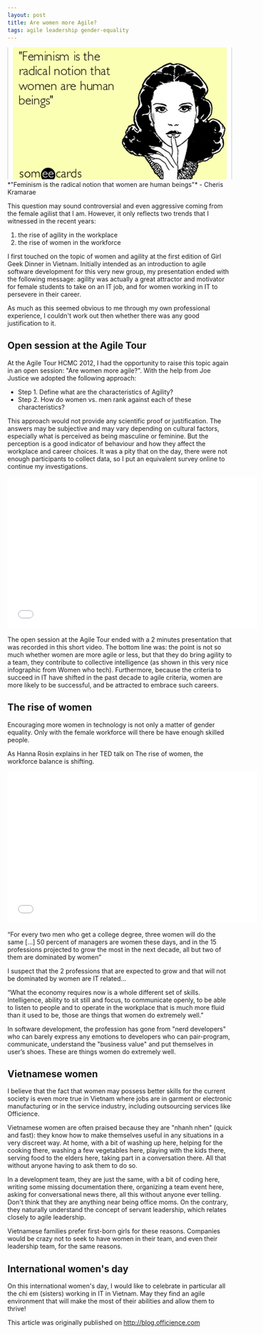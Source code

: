 ```yaml
---
layout: post 
title: Are women more Agile?
tags: agile leadership gender-equality
---
```

<img src="/images/fulls/feminism-is-the-radical-notion-that-women-are-human-beings-42eaf.png" class="fit image"/> 
*"Feminism is the radical notion that women are human beings"*
- Cheris Kramarae

This question may sound controversial and even aggressive coming from the female agilist that I am. However, it only reflects two trends that I witnessed in the recent years:

1. the rise of agility in the workplace
2. the rise of women in the workforce

I first touched on the topic of women and agility at the first edition of Girl Geek Dinner in Vietnam. Initially intended as an introduction to agile software development for this very new group, my presentation ended with the following message: agility was actually a great attractor and motivator for female students to take on an IT job, and for women working in IT to persevere in their career.

As much as this seemed obvious to me through my own professional experience, I couldn't work out then whether there was any good justification to it.

## Open session at the Agile Tour

At the Agile Tour HCMC 2012, I had the opportunity to raise this topic again in an open session: "Are women more agile?". With the help from Joe Justice we adopted the following approach:

+ Step 1. Define what are the characteristics of Agility?
+ Step 2. How do women vs. men rank against each of these characteristics?

This approach would not provide any scientific proof or justification. The answers may be subjective and may vary depending on cultural factors, especially what is perceived as being masculine or feminine. But the perception is a good indicator of behaviour and how they affect the workplace and career choices. It was a pity that on the day, there were not enough participants to collect data, so I put an equivalent survey online to continue my investigations.

<iframe width="560" height="340" src="//www.youtube.com/embed/u3kB6NT_DwU" frameborder="0" allowfullscreen></iframe>

The open session at the Agile Tour ended with a 2 minutes presentation that was recorded in this short video. The bottom line was: the point is not so much whether women are more agile or less, but that they do bring agility to a team, they contribute to collective intelligence (as shown in this very nice infographic from Women who tech). Furthermore, because the criteria to succeed in IT have shifted in the past decade to agile criteria, women are more likely to be successful, and be attracted to embrace such careers.

## The rise of women

Encouraging more women in technology is not only a matter of gender equality. Only with the female workforce will there be have enough skilled people.

As Hanna Rosin explains in her TED talk on The rise of women, the workforce balance is shifting.

<iframe width="560" height="340" src="//www.youtube.com/embed/7ZymFMmpOa0" frameborder="0" allowfullscreen></iframe>

“For every two men who get a college degree, three women will do the same [...] 50 percent of managers are women these days,  and in the 15 professions projected to grow  the most in the next decade, all but two of them are dominated by women”

I suspect that the 2 professions that are expected to grow and that will not be dominated by women are IT related...

“What the economy requires now is a whole different set of skills. Intelligence, ability to sit still and focus, to communicate openly, to be able to listen to people and to operate in the workplace that is much more fluid than  it used to be, those are things that women do extremely well.”

In software development, the profession has gone from "nerd developers" who can barely express any emotions to developers who can pair-program, communicate, understand the "business value" and put themselves in user’s shoes. These are things women do extremely well.

## Vietnamese women

I believe that the fact that women may possess better skills for the current society is even more true in Vietnam where jobs are in garment or electronic manufacturing or in the service industry, including outsourcing services like Officience.

Vietnamese women are often praised because they are "nhanh nhen" (quick and fast): they know how to make themselves useful in any situations in a very discreet way. At home, with a bit of washing up here, helping for the cooking there, washing a few vegetables here, playing with the kids there, serving food to the elders here, taking part in a conversation there. All that without anyone having to ask them to do so.

In a development team, they are just the same, with a bit of coding here, writing some missing documentation there, organizing a team event here, asking for conversational news there, all this without anyone ever telling. Don't think that they are anything near being office moms. On the contrary, they naturally understand the concept of servant leadership, which relates closely to agile leadership.

Vietnamese families prefer first-born girls for these reasons. Companies would be crazy not to seek to have women in their team, and even their leadership team, for the same reasons.

## International women's day

On this international women's day, I would like to celebrate in particular all the chi em (sisters) working in IT in Vietnam. May they find an agile environment that will make the most of their abilities and allow them to thrive!


This article was originally published on http://blog.officience.com
